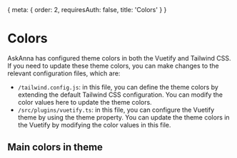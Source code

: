 <route>
{
  meta: {
    order: 2,
    requiresAuth: false,
    title: 'Colors'
  }
}
</route>

<script setup>
import AskAnnaExample from '../../components/AskAnnaExample.vue'
</script>
# Colors
AskAnna has configured theme colors in both the Vuetify and Tailwind CSS. If you need to update these theme colors, you can make changes to the relevant configuration files, which are:

- `/tailwind.config.js`: in this file, you can define the theme colors by extending the default Tailwind CSS configuration. You can modify the color values here to update the theme colors.
 - `/src/plugins/vuetify.ts`: in this file, you can configure the Vuetify theme by using the theme property. You can update the theme colors in the Vuetify by modifying the color values in this file.


## Main colors in theme
<AskAnnaExample file="colors/ExampleColors" />
